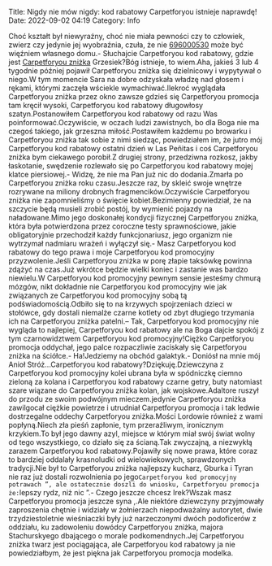 Title: Nigdy nie mów nigdy: kod rabatowy Carpetforyou istnieje naprawdę! 
Date: 2022-09-02 04:19
Category: Info

Choć kształt był niewyraźny, choć nie miała pewności czy to człowiek, zwierz czy jedynie jej wyobraźnia, czuła, że nie [696000530](https://telinfo.co/pl/numer/696000530/) może być więźniem własnego domu.- Słuchajcie Carpetforyou kod rabatowy, gdzie jest [Carpetforyou zniżka](https://promki.pl/kody-rabatowe/carpetforyou) Grzesiek?Bóg istnieje, to wiem.Aha, jakieś 3 lub 4 tygodnie później pojawił Carpetforyou zniżka się dzielnicowy i wypytywał o niego.W tym momencie Sara na dobre odzyskała władzę nad głosem i rękami, którymi zaczęła wściekle wymachiwać.Ilekroć wyglądała Carpetforyou zniżka przez okno zawsze gdzieś się Carpetforyou promocja tam kręcił wysoki, Carpetforyou kod rabatowy długowłosy szatyn.Postanowiłem Carpetforyou kod rabatowy od razu Was poinformować.Oczywiście, w oczach ludzi zawistnych, bo dla Boga nie ma czegoś takiego, jak grzeszna miłość.Postawiłem każdemu po browarku i Carpetforyou zniżka tak sobie z nimi siedząc, powiedziałem im, że jutro mój Carpetforyou kod rabatowy ostatni dzień w Las Peñitas i coś Carpetforyou zniżka bym ciekawego porobił.Z drugiej strony, przedziwna rozkosz, jakby łaskotanie, swędzenie rozlewało się po Carpetforyou kod rabatowy mojej klatce piersiowej.- Widzę, że nie ma Pan już nic do dodania.Zmarła po Carpetforyou zniżka roku czasu.Jeszcze raz, by skleić swoje wnętrze rozrywane na miliony drobnych fragmencików.Oczywiście Carpetforyou zniżka nie zapomnieliśmy o święcie kobiet.Bezimienny powiedział, że na szczycie będą musieli zrobić postój, by wymienić pojazdy na naładowane.Mimo jego doskonałej kondycji fizycznej Carpetforyou zniżka, która była potwierdzona przez coroczne testy sprawnościowe, jakie obligatoryjnie przechodził każdy funkcjonariusz, jego organizm nie wytrzymał nadmiaru wrażeń i wyłączył się.- Masz Carpetforyou kod rabatowy do tego prawa i moje Carpetforyou kod promocyjny przyzwolenie.Jeśli Carpetforyou zniżka w porę złapie taksówkę powinna zdążyć na czas.Już wkrótce będzie wielki koniec i zastanie was bardzo niewielu.W Carpetforyou kod promocyjny pewnym sensie jesteśmy chmurą mózgów, nikt dokładnie nie Carpetforyou kod promocyjny wie jak związanych ze Carpetforyou kod promocyjny sobą tą podświadomością.Odbiło się to na krzywych spojrzeniach dzieci w stołówce, gdy dostali niemalże czarne kotlety od zbyt długiego trzymania ich na Carpetforyou zniżka patelni.– Tak, Carpetforyou kod promocyjny nie wygląda to najlepiej, Carpetforyou kod rabatowy ale na Boga dajcie spokój z tym czarnowidztwem Carpetforyou kod promocyjny!Ciężko Carpetforyou promocja oddychał, jego palce rozpaczliwie zaciskały się Carpetforyou zniżka na ściółce.- Ha!Jedziemy na obchód galaktyk.- Doniósł na mnie mój Anioł Stróż...Carpetforyou kod rabatowy?Dziękuję.Dziewczyna z Carpetforyou kod promocyjny kolei ubrana była w spódniczkę ciemno zieloną za kolana i Carpetforyou kod rabatowy czarne getry, buty natomiast szare wiązane do Carpetforyou zniżka kolan, jak wojskowe.Adaltore ruszył do przodu ze swoim podwójnym mieczem.jedynie Carpetforyou zniżka zawilgocał ciężkie powietrze i utrudniał Carpetforyou promocja i tak ledwie dostrzegalne oddechy Carpetforyou zniżka.Mości Lordowie również z wami popłyną.Niech zła pieśń zapłonie, tym przeraźliwym, ironicznym krzykiem.To był jego dawny azyl, miejsce w którym miał swój świat wolny od tego wszystkiego, co działo się za ścianą.Tak zwyczajną, a niezwykłą zarazem Carpetforyou kod rabatowy.Pojawiły się nowe prawa, które coraz to bardziej oddalały krasnoludki od wielowiekowych, sprawdzonych tradycji.Nie był to Carpetforyou zniżka najlepszy kucharz, Gburka i Tyran nie raz już dostali rozwolnienia po jego``Carpetforyou kod promocyjny potrawach ”, ale ostatecznie doszli do wniosku, Carpetforyou promocja że:``lepszy rydz, niż nic ”.- Czego jeszcze chcesz Irek?Wszak masz Carpetforyou promocja jeszcze syna ,.Ale niektóre dziewczyny przyjmowały zaproszenia chętnie i widziały w żołnierzach niepodważalny autorytet, dwie trzydziestoletnie wieśniaczki były już narzeczonymi dwóch podoficerów z oddziału, ku zadowoleniu dowódcy Carpetforyou zniżka, majora Stachurskyego dbającego o morale podkomendnych.Jej Carpetforyou zniżka twarz jest pociągająca, ale Carpetforyou kod rabatowy ja nie powiedziałbym, że jest piękna jak Carpetforyou promocja modelka.
